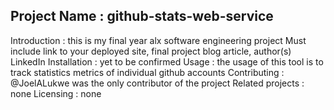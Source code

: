 ## Project Name : github-stats-web-service
Introduction : this is my final year alx software engineering project
Must include link to your deployed site, final project blog article, author(s) LinkedIn
Installation : yet to be confirmed
Usage : the usage of this tool is to track statistics metrics of individual github accounts
Contributing : @JoelALukwe was the only contributor of the project
Related projects : none
Licensing : none

